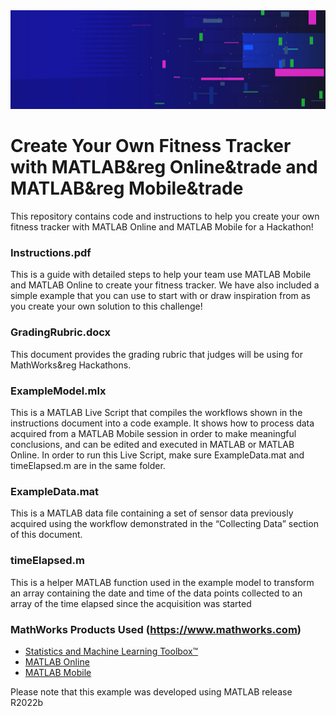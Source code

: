 <td>
<img src="Hackathons Banner.jpg" style="width:1275px;height:158.25px">
</td>

# Create Your Own Fitness Tracker with MATLAB&reg Online&trade and MATLAB&reg Mobile&trade
This repository contains code and instructions to help you create your own fitness tracker with MATLAB Online and MATLAB Mobile for a Hackathon!

### Instructions.pdf
This is a guide with detailed steps to help your team use MATLAB Mobile and MATLAB Online to create your fitness tracker. We have also included a simple example that you can use to start with or draw inspiration from as you create your own solution to this challenge!

### GradingRubric.docx
This document provides the grading rubric that judges will be using for MathWorks&reg Hackathons. 

### ExampleModel.mlx 
This is a MATLAB Live Script that compiles the workflows shown in the instructions document into a code example. It shows how to process data acquired from a MATLAB Mobile session in order to make meaningful conclusions, and can be edited and executed in MATLAB or MATLAB Online. In order to run this Live Script, make sure ExampleData.mat and timeElapsed.m are in the same folder. 

### ExampleData.mat 
This is a MATLAB data file containing a set of sensor data previously acquired using the workflow demonstrated in the “Collecting Data” section of this document. 

### timeElapsed.m 
This is a helper MATLAB function used in the example model to transform an array containing the date and time of the data points collected to an array of the time elapsed since the acquisition was started

### MathWorks Products Used (https://www.mathworks.com)

- [Statistics and Machine Learning Toolbox&trade;](https://www.mathworks.com/products/statistics.html)
- [MATLAB Online](https://www.mathworks.com/products/matlab-online.html)
- [MATLAB Mobile](https://www.mathworks.com/products/matlab-mobile.html)

Please note that this example was developed using MATLAB release R2022b
